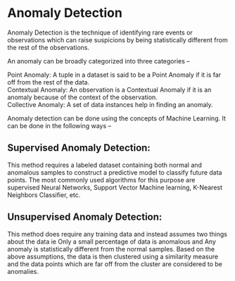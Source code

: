 # Anomaly Detection
Anomaly Detection is the technique of identifying rare events or observations which can raise suspicions by being statistically different from the rest of the observations.

An anomaly can be broadly categorized into three categories –   

Point Anomaly: A tuple in a dataset is said to be a Point Anomaly if it is far off from the rest of the data.     
Contextual Anomaly: An observation is a Contextual Anomaly if it is an anomaly because of the context of the observation.   
Collective Anomaly: A set of data instances help in finding an anomaly.  


Anomaly detection can be done using the concepts of Machine Learning. It can be done in the following ways –  
 

## Supervised Anomaly Detection: 
This method requires a labeled dataset containing both normal and anomalous samples to construct a predictive model to classify future data points. 
The most commonly used algorithms for this purpose are supervised Neural Networks, Support Vector Machine learning, K-Nearest Neighbors Classifier, etc. 
## Unsupervised Anomaly Detection: 
This method does require any training data and instead assumes two things about the data ie Only a small percentage of data is anomalous and Any anomaly is statistically different from the normal samples. 
Based on the above assumptions, the data is then clustered using a similarity measure and the data points which are far off from the cluster are considered to be anomalies.
